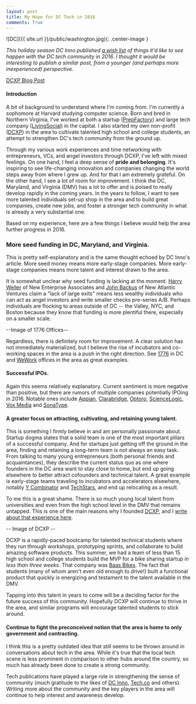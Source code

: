 ```yaml
---
layout: post
title: My Hope for DC Tech in 2016 
comments: True
---
```


![DC]({{ site.url }}/public/washington.jpg){: .center-image }

*This holiday season DC Inno published [a wish list](http://dcinno.streetwise.co/2015/12/24/dc-tech-startup-wishlist-2016/) of things it'd like to see happen with the DC tech community in 2016. I thought it would be interesting to publish a similar post, from a younger (and perhaps more inexperienced) perspective.*

[DCXP Blog Post](https://medium.com/@joindcxp/why-we-started-dcxp-e15fe06fd311#.d7xox5pyu)

#### Introduction 

A bit of background to understand where I'm coming from. I'm currently a sophomore at Harvard studying computer science. Born and bred in Northern Virginia, I've worked at both a startup ([PrepFactory](https://www.prepfactory.com/)) and large tech company ([LivingSocial](https://www.livingsocial.com/)) in the capital. I also started my own non-profit ([DCXP](https://www.joindcxp.org)) in the area to cultivate talented high school and college students, an attempt to strengthen DC's tech community from the ground up. 

Through my various work experiences and time networking with entrepreneurs, VCs, and angel investors through DCXP, I've left with mixed feelings. On one hand, I feel a deep sense of **pride and belonging**. It's inspiring to see life-changing innovation and companies changing the world steps away from where I grew up. And for that I am extremely grateful. On the other hand, I see a lot of room for improvement. I think the DC, Maryland, and Virginia (DMV) has a lot to offer and is poised to really develop rapidly in the coming years. In the years to follow, I want to see more talented individuals set-up shop in the area and to build great companies, create new jobs, and foster a stronger tech community in what is already a very substantial one. 

Based on my experience, here are a few things I believe would help the area further progress in 2016.


### More seed funding in DC, Maryland, and Virginia.

This is pretty self-explanatory and is the same thought echoed by DC Inno's article. More seed money means more early-stage companies. More early-stage companies means more talent and interest drawn to the area. 	

It is somewhat unclear why seed funding is lacking at the moment. [Harry Weller](http://www.nea.com/team/harry-weller) of New Enterprise Associates and [John Backus](http://nav.vc/team/john-backus/) of New Atlantic Ventures claim a "lack of large exits" means less wealthy individuals who can act as angel investors and write smaller checks pre-series A/B. Perhaps individuals are flocking to areas outside of DC -- the Valley, NYC, and Boston because they know that funding is more plentiful there, especially on a smaller scale. 

--Image of 1776 Offices--

Regardless, there is definitely room for improvement. A clear solution has not immediately materialized, but I believe the rise of incubators and co-working spaces in the area is a push in the right direction. See [1776](http://www.1776.vc) in DC and [WeWork](https://www.wework.com/locations/washington-d-c) offices in the area as great examples. 

#### Successful IPOs.

Again this seems relatively explanatory. Current sentiment is more negative than positive, but there are rumors of multiple companies potentially IPOing in 2016. Notable ones include [Appian](http://www.appian.com/), [Clarabridge](http://www.clarabridge.com/), [Optoro](http://optoro.com/), [ScienceLogic](https://www.sciencelogic.com/), [Vox Media](http://www.voxmedia.com/) and [SonaType](http://www.sonatype.com/). 

#### A greater focus on attracting, cultivating, and retaining young talent.

This is something I firmly believe in and am personally passionate about. Startup dogma states that a solid team is one of the most important pillars of a successful company. And for startups just getting off the ground in the area, finding and retaining a long-term team is not always an easy task. From talking to many young entrepreneurs (both personal friends and acquaintances), they describe the current status quo as one where founders in the DC area want to stay close to home, but end up going elsewhere to better attract cofounders and technical talent. A great example is early-stage teams traveling to incubators and accelerators elsewhere, notably [Y Combinator](https://www.ycombinator.com/) and [TechStars](http://www.techstars.com/), and end up relocating as a result. 

To me this is a great shame. There is so much young local talent from universities and even from the high school level in the DMV that remains untapped. This is one of the main reasons why I founded [DCXP](http://www.joindcxp.org), and I [write about that experience here](https://medium.com/@joindcxp/why-we-started-dcxp-e15fe06fd311#.94h76ohj5). 

-- Image of DCXP -- 

DCXP is a rapidly-paced bootcamp for talented technical students where they run through workshops, prototyping sprints, and collaborate to build amazing software products. This summer, we had a team of less than 15 high school and college students build the MVP for a bike sharing startup in *less than three weeks*. That company was [Baas Bikes](http://baasbikes.com/). The fact that students (many of whom aren't even old enough to drive!) built a functional product that quickly is energizing and testament to the talent available in the DMV.

Tapping into this talent in years to come will be a deciding factor for the future success of this community. Hopefully DCXP will continue to thrive in the area, and similar programs will encourage talented students to stick around.


#### Continue to fight the preconceived notion that the area is home to only government and contracting. 

I think this is a pretty outdated idea that still seems to be thrown around in conversations about tech in the area. While it's true that the local tech scene is less prominent in comparison to other hubs around the country, so much has already been done to create a strong community. 

Tech publications have played a large role in strengthening the sense of community (much gratitude to the likes of [DC Inno](http://dcinno.streetwise.co/), [Tech.co](http://tech.co/) and others). Writing more about the community and the key players in the area will continue to help interest and awareness develop. 
